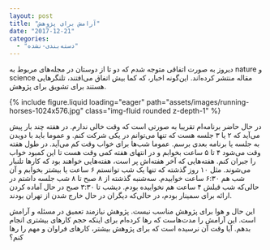 ```yaml
---
layout: post
title: "آرامش برای پژوهش"
date: "2017-12-21"
categories: 
  - "دسته‌بندی-نشده"
---
```


دیروز به صورت اتفاقی متوجه شدم که دو تا از دوستان در مجله‌های مربوط به nature و science مقاله منتشر کرده‌اند. این‌گونه اخبار، که کما بیش اتفاق می‌افتند، تلنگرهایی هستند برای تشویق برای پژوهش.

{% include figure.liquid loading="eager" path="assets/images/running-horses-1024x576.jpg" class="img-fluid rounded z-depth-1" %}

در حال حاضر برنامه‌ام تقریبا به صورتی است که وقت خالی ندارم. در هفته چند بار پیش می‌آید که ۲ یا ۳ جلسه هست که تنها می‌توانم در یکی شرکت کنم. و عموما باید با دویدن به جلسه یا برنامه بعدی برسم. عموما شب‌ها برای خواب وقت کم می‌آید. در طول هفته وقت می‌شود ۴ تا ۵ ساعت بخوابم و در انتهای هفته کمی وقت هست تا این کمبود خواب را جبران کنم. هفته‌هایی که آخر هفته‌اش پر است، هفته‌هایی خواهند بود که کارها تلنبار می‌شوند. مثل ۱۰ روز گذشته که تنها یک شب توانستم ۶ ساعت یا بیشتر بخوابم و آن شب هم ۶:۳۰ ساعت خوابیدم. سه‌شنبه گذشته از ۸ صبح تا ۸ شب جلسه داشتم در حالی‌که شب قبلش ۴ ساعت هم نخوابیده بودم. دیشب تا ۳:۳۰ صبح در حال آماده کردن ارائه برای سمینار بودم، در حالی‌که دیگران در حال خارج شدن از تهران بودند.

این حال و هوا برای پژوهش مناسب نیست. پژوهش نیازمند تعمیق در مسئله و آرامش است. این آرامش را مدت‌هاست که رها کرده‌ام برای اینکه حجم کارهای بیشتری انجام بدهم. آیا وقت آن نرسیده است که برای پژوهش بیشتر، کارهای فراوان و مهم را رها کنم؟
